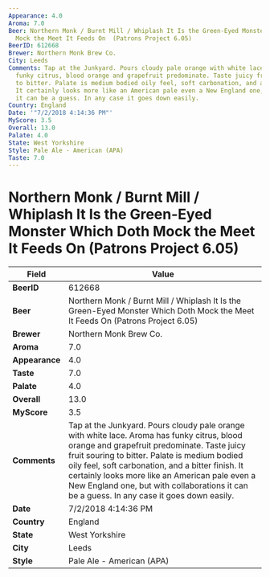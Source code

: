 ```yaml
---
Appearance: 4.0
Aroma: 7.0
Beer: Northern Monk / Burnt Mill / Whiplash It Is the Green-Eyed Monster Which Doth
  Mock the Meet It Feeds On  (Patrons Project 6.05)
BeerID: 612668
Brewer: Northern Monk Brew Co.
City: Leeds
Comments: Tap at the Junkyard. Pours cloudy pale orange with white lace. Aroma has
  funky citrus, blood orange and grapefruit predominate. Taste juicy fruit souring
  to bitter. Palate is medium bodied oily feel, soft carbonation, and a bitter finish.
  It certainly looks more like an American pale even a New England one, but with collaborations
  it can be a guess. In any case it goes down easily.
Country: England
Date: '"7/2/2018 4:14:36 PM"'
MyScore: 3.5
Overall: 13.0
Palate: 4.0
State: West Yorkshire
Style: Pale Ale - American (APA)
Taste: 7.0
---
```


# Northern Monk / Burnt Mill / Whiplash It Is the Green-Eyed Monster Which Doth Mock the Meet It Feeds On  (Patrons Project 6.05)

| Field         | Value |
|---------------|-------|
| **BeerID** | 612668 |
| **Beer** | Northern Monk / Burnt Mill / Whiplash It Is the Green-Eyed Monster Which Doth Mock the Meet It Feeds On  (Patrons Project 6.05) |
| **Brewer** | Northern Monk Brew Co. |
| **Aroma** | 7.0 |
| **Appearance** | 4.0 |
| **Taste** | 7.0 |
| **Palate** | 4.0 |
| **Overall** | 13.0 |
| **MyScore** | 3.5 |
| **Comments** | Tap at the Junkyard. Pours cloudy pale orange with white lace. Aroma has funky citrus, blood orange and grapefruit predominate. Taste juicy fruit souring to bitter. Palate is medium bodied oily feel, soft carbonation, and a bitter finish. It certainly looks more like an American pale even a New England one, but with collaborations it can be a guess. In any case it goes down easily. |
| **Date** | 7/2/2018 4:14:36 PM |
| **Country** | England |
| **State** | West Yorkshire |
| **City** | Leeds |
| **Style** | Pale Ale - American (APA) |
